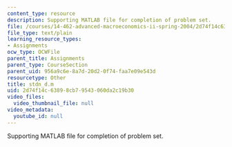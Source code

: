 ```yaml
---
content_type: resource
description: Supporting MATLAB file for completion of problem set.
file: /courses/14-462-advanced-macroeconomics-ii-spring-2004/2d74f14c63898cb79543060da2c19b30_stdn_d.m
file_type: text/plain
learning_resource_types:
- Assignments
ocw_type: OCWFile
parent_title: Assignments
parent_type: CourseSection
parent_uid: 956a9c6e-8a7d-20d2-0f74-faa7e09e543d
resourcetype: Other
title: stdn_d.m
uid: 2d74f14c-6389-8cb7-9543-060da2c19b30
video_files:
  video_thumbnail_file: null
video_metadata:
  youtube_id: null
---
```

Supporting MATLAB file for completion of problem set.

